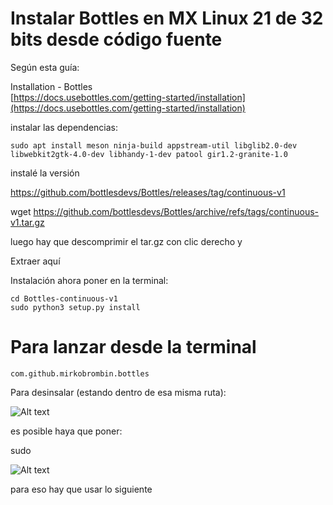 

# Instalar Bottles en MX Linux 21 de 32 bits desde código fuente

Según esta guía:

Installation - Bottles   
[https://docs.usebottles.com/getting-started/installation](https://docs.usebottles.com/getting-started/installation)

instalar las dependencias:

```
sudo apt install meson ninja-build appstream-util libglib2.0-dev libwebkit2gtk-4.0-dev libhandy-1-dev patool gir1.2-granite-1.0
```



instalé la versión

https://github.com/bottlesdevs/Bottles/releases/tag/continuous-v1

wget https://github.com/bottlesdevs/Bottles/archive/refs/tags/continuous-v1.tar.gz

luego hay que descomprimir el tar.gz con clic derecho y 

Extraer aquí

Instalación
ahora poner en la terminal:

```
cd Bottles-continuous-v1
sudo python3 setup.py install
```

# Para lanzar desde la terminal

```
com.github.mirkobrombin.bottles
```

Para desinsalar (estando dentro de esa misma ruta):



![Alt text](/home/wachin/Imágenes/111511.png)

es posible haya que poner:

sudo 


![Alt text](https://2.bp.blogspot.com/-si5yghcP3YY/Xg648tqrhkI/AAAAAAAAXLs/7AwFbwHxYJwvmgjPfr4CH9XA-i4owdsxwCK4BGAYYCw/s1600/ksnip_20200102-224411.png)


para eso hay que usar lo siguiente







